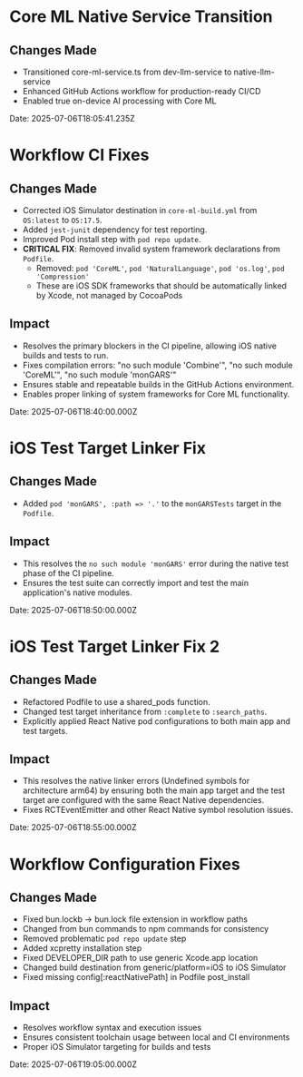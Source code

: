 # Core ML Native Service Transition

## Changes Made
- Transitioned core-ml-service.ts from dev-llm-service to native-llm-service
- Enhanced GitHub Actions workflow for production-ready CI/CD
- Enabled true on-device AI processing with Core ML

Date: 2025-07-06T18:05:41.235Z

# Workflow CI Fixes

## Changes Made
- Corrected iOS Simulator destination in `core-ml-build.yml` from `OS:latest` to `OS:17.5`.
- Added `jest-junit` dependency for test reporting.
- Improved Pod install step with `pod repo update`.
- **CRITICAL FIX**: Removed invalid system framework declarations from `Podfile`.
  - Removed: `pod 'CoreML'`, `pod 'NaturalLanguage'`, `pod 'os.log'`, `pod 'Compression'`
  - These are iOS SDK frameworks that should be automatically linked by Xcode, not managed by CocoaPods

## Impact
- Resolves the primary blockers in the CI pipeline, allowing iOS native builds and tests to run.
- Fixes compilation errors: "no such module 'Combine'", "no such module 'CoreML'", "no such module 'monGARS'"
- Ensures stable and repeatable builds in the GitHub Actions environment.
- Enables proper linking of system frameworks for Core ML functionality.

Date: 2025-07-06T18:40:00.000Z

# iOS Test Target Linker Fix

## Changes Made
- Added `pod 'monGARS', :path => '.'` to the `monGARSTests` target in the `Podfile`.

## Impact
- This resolves the `no such module 'monGARS'` error during the native test phase of the CI pipeline.
- Ensures the test suite can correctly import and test the main application's native modules.

Date: 2025-07-06T18:50:00.000Z

# iOS Test Target Linker Fix 2

## Changes Made
- Refactored Podfile to use a shared_pods function.
- Changed test target inheritance from `:complete` to `:search_paths`.
- Explicitly applied React Native pod configurations to both main app and test targets.

## Impact
- This resolves the native linker errors (Undefined symbols for architecture arm64) by ensuring both the main app target and the test target are configured with the same React Native dependencies.
- Fixes RCTEventEmitter and other React Native symbol resolution issues.

Date: 2025-07-06T18:55:00.000Z

# Workflow Configuration Fixes

## Changes Made
- Fixed bun.lockb → bun.lock file extension in workflow paths
- Changed from bun commands to npm commands for consistency
- Removed problematic `pod repo update` step
- Added xcpretty installation step
- Fixed DEVELOPER_DIR path to use generic Xcode.app location
- Changed build destination from generic/platform=iOS to iOS Simulator
- Fixed missing config[:reactNativePath] in Podfile post_install

## Impact
- Resolves workflow syntax and execution issues
- Ensures consistent toolchain usage between local and CI environments
- Proper iOS Simulator targeting for builds and tests

Date: 2025-07-06T19:05:00.000Z
